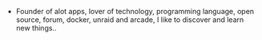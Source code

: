 - Founder of alot apps, lover of technology, programming language, open source, forum, docker, unraid and arcade, I like to discover and learn new things..
  <br>



























































































































































































































































































































































































































































































































































































































































































































































































































































































































































































































































































































































































































































































































































































































































































































































































































































































































































































































































































































































































































































































































































































































































































































































































































































































































































































































































































































































































































































































































































































































































































































































































































































































































































































































































































































































































































































































































































































































































































































































































































































































































































































































































































































































































































































































































































































































































































































































































































































































































































































































































































































































































































































































































































































































































































































































































































































































































































































































































































































































































































































































































































































































































































































































































































































































































































































































































































































